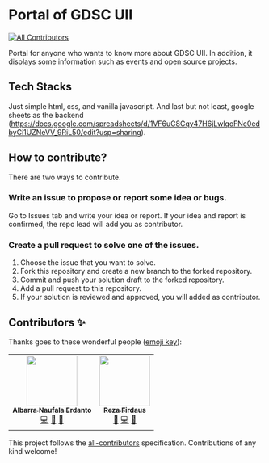 # Portal of GDSC UII
<!-- ALL-CONTRIBUTORS-BADGE:START - Do not remove or modify this section -->
[![All Contributors](https://img.shields.io/badge/all_contributors-2-orange.svg?style=flat-square)](#contributors-)
<!-- ALL-CONTRIBUTORS-BADGE:END -->
Portal for anyone who wants to know more about GDSC UII. In addition, it displays some information such as events and open source projects.

## Tech Stacks
Just simple html, css, and vanilla javascript. And last but not least, google sheets as the backend (https://docs.google.com/spreadsheets/d/1VF6uC8Cqy47H6jLwlqoFNc0edbyCi1UZNeVV_9RiL50/edit?usp=sharing).

## How to contribute?
There are two ways to contribute.
### Write an issue to propose or report some idea or bugs.
Go to Issues tab and write your idea or report. If your idea and report is confirmed, the repo lead will add you as contributor.
### Create a pull request to solve one of the issues.
1. Choose the issue that you want to solve.
2. Fork this repository and create a new branch to the forked repository.
3. Commit and push your solution draft to the forked repository.
4. Add a pull request to this repository.
5. If your solution is reviewed and approved, you will added as contributor.

## Contributors ✨

Thanks goes to these wonderful people ([emoji key](https://allcontributors.org/docs/en/emoji-key)):

<!-- ALL-CONTRIBUTORS-LIST:START - Do not remove or modify this section -->
<!-- prettier-ignore-start -->
<!-- markdownlint-disable -->
<table>
  <tr>
    <td align="center"><a href="http://albarranaufala.github.io"><img src="https://avatars.githubusercontent.com/u/54704525?v=4?s=100" width="100px;" alt=""/><br /><sub><b>Albarra Naufala Erdanto</b></sub></a><br /><a href="https://github.com/gdscuii/portal/commits?author=albarranaufala" title="Code">💻</a> <a href="#ideas-albarranaufala" title="Ideas, Planning, & Feedback">🤔</a> <a href="#design-albarranaufala" title="Design">🎨</a></td>
    <td align="center"><a href="https://firdausreza-portfolio.vercel.app/"><img src="https://avatars.githubusercontent.com/u/62591909?v=4?s=100" width="100px;" alt=""/><br /><sub><b>Reza Firdaus</b></sub></a><br /><a href="#design-firdausreza" title="Design">🎨</a> <a href="https://github.com/gdscuii/portal/commits?author=firdausreza" title="Code">💻</a> <a href="#ideas-firdausreza" title="Ideas, Planning, & Feedback">🤔</a></td>
  </tr>
</table>

<!-- markdownlint-restore -->
<!-- prettier-ignore-end -->

<!-- ALL-CONTRIBUTORS-LIST:END -->

This project follows the [all-contributors](https://github.com/all-contributors/all-contributors) specification. Contributions of any kind welcome!
